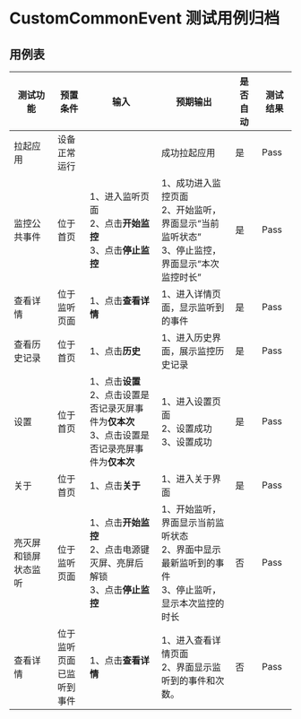 # CustomCommonEvent 测试用例归档

## 用例表

|测试功能|预置条件|输入|预期输出|是否自动|测试结果|
|--------------------------------|--------------------------------|--------------------------------|--------------------------------|--------------------------------|--------------------------------|
|拉起应用|	设备正常运行|		|成功拉起应用|是|Pass|
|监控公共事件| 位于首页 | 1、进入监听页面<br>2、点击**开始监控**<br>3、点击**停止监控** |1、成功进入监控页面<br>2、开始监听，界面显示“当前监听状态”<br>3、停止监控，界面显示“本次监控时长”|是|Pass|
| 查看详情 | 位于监听页面 | 1、点击**查看详情** | 1、进入详情页面，显示监听到的事件 | 是 |Pass|
| 查看历史记录 | 位于首页 | 1、点击**历史** | 1、进入历史界面，展示监控历史记录 | 是 |Pass|
|设置| 位于首页 | 1、点击**设置**<br>2、点击设置是否记录灭屏事件为**仅本次**<br>3、点击设置是否记录亮屏事件为**仅本次** | 1、进入设置页面<br>2、设置成功<br/>3、设置成功 | 是 |Pass|
| 关于 | 位于首页 | 1、点击**关于** | 1、进入关于界面 | 是 |Pass|
| 亮灭屏和锁屏状态监听 | 位于监听页面 | 1、点击**开始监控**<br/>2、点击电源键灭屏、亮屏后解锁<br/>3、点击**停止监控**<br/> | 1、开始监听，界面显示当前监听状态<br/>2、界面中显示最新监听到的事件<br/>3、停止监听，显示本次监控的时长 | 否 |Pass|
| 查看详情 | 位于监听页面<br/>已监听到事件 | 1、点击**查看详情** | 1、进入查看详情页面<br/>2、界面显示监听到的事件和次数。 | 否 |Pass|


